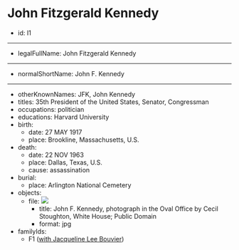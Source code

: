# John Fitzgerald Kennedy
- id: I1
---
- legalFullName: John Fitzgerald Kennedy
--- 
- normalShortName: John F. Kennedy
---
- otherKnownNames: JFK, John Kennedy
- titles: 35th President of the United States, Senator, Congressman
- occupations: politician
- educations: Harvard University
- birth:
  - date: 27 MAY 1917
  - place: Brookline, Massachusetts, U.S.
- death:
  - date: 22 NOV 1963
  - place: Dallas, Texas, U.S.
  - cause: assassination
- burial:
  - place: Arlington National Cemetery
- objects:
  - file: ![](https://upload.wikimedia.org/wikipedia/commons/thumb/c/c3/John_F._Kennedy%2C_White_House_color_photo_portrait.jpg/370px-John_F._Kennedy%2C_White_House_color_photo_portrait.jpg)
    - title: John F. Kennedy, photograph in the Oval Office by Cecil Stoughton, White House; Public Domain
    - format: jpg
- familyIds:
  - F1 ([with Jacqueline Lee Bouvier](../../families/F1))
